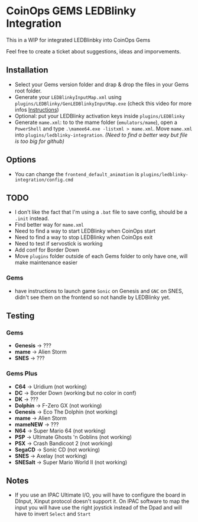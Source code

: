 # CoinOps GEMS LEDBlinky Integration

 This in a WIP for integrated LEDBlinbky into CoinOps Gems

 Feel free to create a ticket about suggestions, ideas and imporvements.

## Installation
 
- Select your Gems version folder and drap & drop the files in your Gems root folder.
- Generate your `LEDBlinkyInputMap.xml` using `plugins/LEDBlinky/GenLEDBlinkyInputMap.exe` (check this video for more infos [Instructions](https://www.youtube.com/watch?v=opu6NofnyWg))
- Optional: put your LEDBlinky activation keys inside `plugins/LEDBlinky`
- Generate `mame.xml`: to to the mame folder (`emulators/mame`), open a `PowerShell` and type `.\mamee64.exe -listxml > mame.xml`. Move `mame.xml` into `plugins/ledblinky-integration`. *(Need to find a better way but file is too big for github)*

## Options

- You can change the `frontend_default_animation` is `plugins/ledblinky-integration/config.cmd`


## TODO

- I don't like the fact that I'm using a `.bat` file to save config, should be a `.init` instead.
- Find better way for `mame.xml`
- Need to find a way to start LEDBlinky when CoinOps start
- Need to find a way to stop LEDBlinky when CoinOps exit
- Need to test if servostick is working
- Add conf for Border Down
- Move `plugins` folder outside of each Gems folder to only have one, will make maintenance easier

### Gems

- have instructions to launch game `Sonic` on Genesis and `GNC` on SNES, didn't see them on the frontend so not handle by LEDBlinky yet.


## Testing

### Gems

- __Genesis__ -> ???
- __mame__ -> Alien Storm
- __SNES__ -> ???

### Gems Plus

- __C64__ -> Uridium (not working)
- __DC__ -> Border Down (working but no color in conf)
- __DK__ -> ???
- __Dolphin__ -> F-Zero GX (not working)
- __Genesis__ -> Eco The Dolphin (not working)
- __mame__ -> Alien Storm
- __mameNEW__ -> ???
- __N64__ -> Super Mario 64 (not working)
- __PSP__ -> Ultimate Ghosts 'n Goblins (not working)
- __PSX__ -> Crash Bandicoot 2 (not working)
- __SegaCD__ -> Sonic CD (not working)
- __SNES__ -> Axelay (not working)
- __SNESalt__ -> Super Mario World II (not working)


## Notes

- If you use an IPAC Ultimate I/O, you will have to configure the board in DInput, Xinput protocol doesn't support it. On IPAC software to map the input you will have use the right joystick instead of the Dpad and will have to invert `Select` and `Start`
